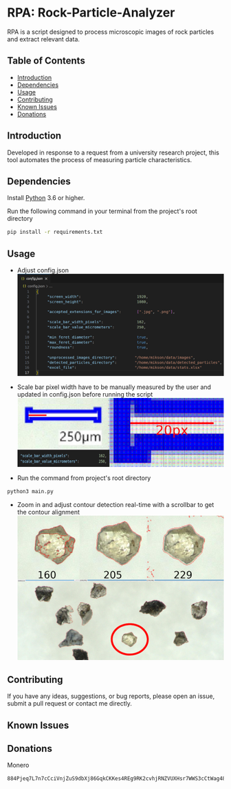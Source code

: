 # RPA: Rock-Particle-Analyzer

RPA is a script designed to process microscopic images of rock particles and extract relevant data.

## Table of Contents

- [Introduction](#introduction)
- [Dependencies](#dependencies)
- [Usage](#usage)
- [Contributing](#contributing)
- [Known Issues](#known-issues)
- [Donations](#donations)

## Introduction

Developed in response to a request from a university research project, this tool automates the process of measuring particle characteristics.

## Dependencies

Install [Python](https://www.python.org/downloads/) 3.6 or higher.

Run the following command in your terminal from the project's root directory
```bash
pip install -r requirements.txt
```

## Usage

- Adjust config.json ![config.json](screenshots/configExample.png)

- Scale bar pixel width have to be manually measured by the user and updated in config.json before running the script
![config.json](screenshots/Measuring.png)

- Run the command from project's root directory
```bash
python3 main.py
```

- Zoom in and adjust contour detection real-time with a scrollbar to get the contour alignment![AdjustRealTime](screenshots/AdjustingScrollbarExample.png)

## Contributing

If you have any ideas, suggestions, or bug reports, please open an issue, submit a pull request or contact me directly.

## Known Issues

## Donations

Monero
```
884Pjeq7L7n7cCciVnjZuS9dbXj86GqkCKKes4REg9RK2cvhjRNZVUXHsr7WWS3cCtWag48N9ASJe5QzRoyWJM4VJEG7Gje
```
